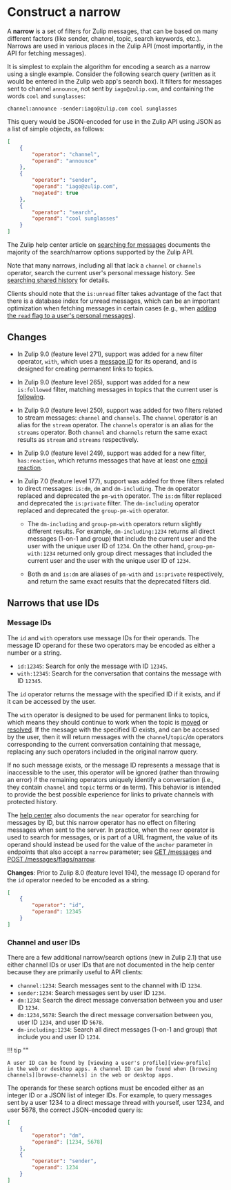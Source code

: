 # Construct a narrow

A **narrow** is a set of filters for Zulip messages, that can be based
on many different factors (like sender, channel, topic, search
keywords, etc.). Narrows are used in various places in the Zulip
API (most importantly, in the API for fetching messages).

It is simplest to explain the algorithm for encoding a search as a
narrow using a single example. Consider the following search query
(written as it would be entered in the Zulip web app's search box).
It filters for messages sent to channel `announce`, not sent by
`iago@zulip.com`, and containing the words `cool` and `sunglasses`:

```
channel:announce -sender:iago@zulip.com cool sunglasses
```

This query would be JSON-encoded for use in the Zulip API using JSON
as a list of simple objects, as follows:

```json
[
    {
        "operator": "channel",
        "operand": "announce"
    },
    {
        "operator": "sender",
        "operand": "iago@zulip.com",
        "negated": true
    },
    {
        "operator": "search",
        "operand": "cool sunglasses"
    }
]
```

The Zulip help center article on [searching for messages](/help/search-for-messages)
documents the majority of the search/narrow options supported by the
Zulip API.

Note that many narrows, including all that lack a `channel` or `channels`
operator, search the current user's personal message history. See
[searching shared history](/help/search-for-messages#searching-shared-history)
for details.

Clients should note that the `is:unread` filter takes advantage of the
fact that there is a database index for unread messages, which can be an
important optimization when fetching messages in certain cases (e.g.,
when [adding the `read` flag to a user's personal
messages](/api/update-message-flags-for-narrow)).

## Changes

* In Zulip 9.0 (feature level 271), support was added for a new filter
  operator, `with`, which uses a [message ID](#message-ids) for its
  operand, and is designed for creating permanent links to topics.

* In Zulip 9.0 (feature level 265), support was added for a new
  `is:followed` filter, matching messages in topics that the current
  user is [following](/help/follow-a-topic).

* In Zulip 9.0 (feature level 250), support was added for two filters
  related to stream messages: `channel` and `channels`. The `channel`
  operator is an alias for the `stream` operator. The `channels`
  operator is an alias for the `streams` operator. Both `channel` and
  `channels` return the same exact results as `stream` and `streams`
  respectively.

* In Zulip 9.0 (feature level 249), support was added for a new filter,
  `has:reaction`, which returns messages that have at least one [emoji
  reaction](/help/emoji-reactions).

* In Zulip 7.0 (feature level 177), support was added for three filters
  related to direct messages: `is:dm`, `dm` and `dm-including`. The
  `dm` operator replaced and deprecated the `pm-with` operator. The
  `is:dm` filter replaced and deprecated the `is:private` filter. The
  `dm-including` operator replaced and deprecated the `group-pm-with`
  operator.

    * The `dm-including` and `group-pm-with` operators return slightly
      different results. For example, `dm-including:1234` returns all
      direct messages (1-on-1 and group) that include the current user
      and the user with the unique user ID of `1234`. On the other hand,
      `group-pm-with:1234` returned only group direct messages that
      included the current user and the user with the unique user ID of
      `1234`.

    * Both `dm` and `is:dm` are aliases of `pm-with` and `is:private`
      respectively, and return the same exact results that the
      deprecated filters did.

## Narrows that use IDs

### Message IDs

The `id` and `with` operators use message IDs for their operands. The
message ID operand for these two operators may be encoded as either a
number or a string.

* `id:12345`: Search for only the message with ID `12345`.
* `with:12345`: Search for the conversation that contains the message
  with ID `12345`.

The `id` operator returns the message with the specified ID if it exists,
and if it can be accessed by the user.

The `with` operator is designed to be used for permanent links to
topics, which means they should continue to work when the topic is
[moved](/help/move-content-to-another-topic) or
[resolved](/help/resolve-a-topic). If the message with the specified
ID exists, and can be accessed by the user, then it will return
messages with the `channel`/`topic`/`dm` operators corresponding to
the current conversation containing that message, replacing any such
operators included in the original narrow query.

If no such message exists, or the message ID represents a message that
is inaccessible to the user, this operator will be ignored (rather
than throwing an error) if the remaining operators uniquely identify a
conversation (i.e., they contain `channel` and `topic` terms or `dm`
term). This behavior is intended to provide the best possible
experience for links to private channels with protected history.

The [help center](/help/search-for-messages#search-by-message-id) also
documents the `near` operator for searching for messages by ID, but
this narrow operator has no effect on filtering messages when sent to
the server. In practice, when the `near` operator is used to search for
messages, or is part of a URL fragment, the value of its operand should
instead be used for the value of the `anchor` parameter in endpoints
that also accept a `narrow` parameter; see
[GET /messages][anchor-get-messages] and
[POST /messages/flags/narrow][anchor-post-flags].

**Changes**: Prior to Zulip 8.0 (feature level 194), the message ID
operand for the `id` operator needed to be encoded as a string.


```json
[
    {
        "operator": "id",
        "operand": 12345
    }
]
```

### Channel and user IDs

There are a few additional narrow/search options (new in Zulip 2.1)
that use either channel IDs or user IDs that are not documented in the
help center because they are primarily useful to API clients:

* `channel:1234`: Search messages sent to the channel with ID `1234`.
* `sender:1234`: Search messages sent by user ID `1234`.
* `dm:1234`: Search the direct message conversation between
  you and user ID `1234`.
* `dm:1234,5678`: Search the direct message conversation between
  you, user ID `1234`, and user ID `5678`.
* `dm-including:1234`: Search all direct messages (1-on-1 and group)
  that include you and user ID `1234`.

!!! tip ""

    A user ID can be found by [viewing a user's profile][view-profile]
    in the web or desktop apps. A channel ID can be found when [browsing
    channels][browse-channels] in the web or desktop apps.

The operands for these search options must be encoded either as an
integer ID or a JSON list of integer IDs. For example, to query
messages sent by a user 1234 to a direct message thread with yourself,
user 1234, and user 5678, the correct JSON-encoded query is:

```json
[
    {
        "operator": "dm",
        "operand": [1234, 5678]
    },
    {
        "operator": "sender",
        "operand": 1234
    }
]
```

[view-profile]: /help/view-someones-profile
[browse-channels]: /help/introduction-to-channels#browse-and-subscribe-to-channels
[anchor-get-messages]: /api/get-messages#parameter-anchor
[anchor-post-flags]: /api/update-message-flags-for-narrow#parameter-anchor
